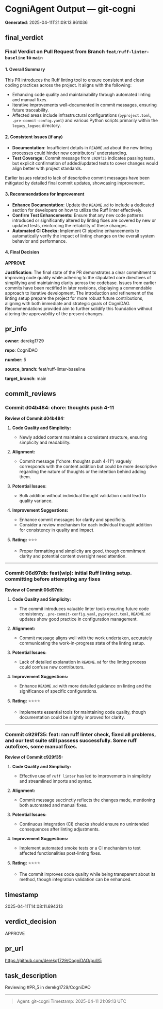 # CogniAgent Output — git-cogni

**Generated**: 2025-04-11T21:09:13.961036

## final_verdict
### Final Verdict on Pull Request from Branch `feat/ruff-linter-baseline` to `main`

#### 1. **Overall Summary**
This PR introduces the Ruff linting tool to ensure consistent and clean coding practices across the project. It aligns with the following:
- Enhancing code quality and maintainability through automated linting and manual fixes.
- Iterative improvements well-documented in commit messages, ensuring future traceability.
- Affected areas include infrastructural configurations (`pyproject.toml`, `.pre-commit-config.yaml`) and various Python scripts primarily within the `legacy_logseq` directory.

#### 2. **Consistent Issues (if any)**
- **Documentation:** Insufficient details in `README.md` about the new linting processes could hinder new contributors' understanding.
- **Test Coverage:** Commit message from `c929f35` indicates passing tests, but explicit confirmation of added/updated tests to cover changes would align better with project standards.

Earlier issues related to lack of descriptive commit messages have been mitigated by detailed final commit updates, showcasing improvement.

#### 3. **Recommendations for Improvement**
- **Enhance Documentation:** Update the `README.md` to include a dedicated section for developers on how to utilize the Ruff linter effectively.
- **Confirm Test Enhancements:** Ensure that any new code patterns introduced or significantly altered by linting fixes are covered by new or updated tests, reinforcing the reliability of these changes.
- **Automated CI Checks:** Implement CI pipeline enhancements to automatically verify the impact of linting changes on the overall system behavior and performance.

#### 4. **Final Decision**
**APPROVE**

**Justification:**
The final state of the PR demonstrates a clear commitment to improving code quality while adhering to the stipulated core directives of simplifying and maintaining clarity across the codebase. Issues from earlier commits have been rectified in later revisions, displaying a commendable approach to iterative development. The introduction and refinement of the linting setup prepare the project for more robust future contributions, aligning with both immediate and strategic goals of CogniDAO. Recommendations provided aim to further solidify this foundation without altering the approvability of the present changes.

## pr_info
**owner**:
derekg1729

**repo**:
CogniDAO

**number**:
5

**source_branch**:
feat/ruff-linter-baseline

**target_branch**:
main

## commit_reviews
### Commit d04b484: chore: thoughts push 4-11
**Review of Commit d04b484:**

1. **Code Quality and Simplicity:**
   - Newly added content maintains a consistent structure, ensuring simplicity and readability.

2. **Alignment:**
   - Commit message ("chore: thoughts push 4-11") vaguely corresponds with the content addition but could be more descriptive regarding the nature of thoughts or the intention behind adding them.

3. **Potential Issues:**
   - Bulk addition without individual thought validation could lead to quality variance.

4. **Improvement Suggestions:**
   - Enhance commit messages for clarity and specificity.
   - Consider a review mechanism for each individual thought addition for consistency in quality and impact.

5. **Rating:** ⭐⭐⭐
   - Proper formatting and simplicity are good, though commitment clarity and potential content oversight need attention.


---

### Commit 06d97db: feat(wip): initial Ruff linting setup. committing before attempting any fixes
**Review of Commit 06d97db:**

1. **Code Quality and Simplicity:**
   - The commit introduces valuable linter tools ensuring future code consistency. `.pre-commit-config.yaml`, `pyproject.toml`, `README.md` updates show good practice in configuration management.

2. **Alignment:**
   - Commit message aligns well with the work undertaken, accurately communicating the work-in-progress state of the linting setup.

3. **Potential Issues:**
   - Lack of detailed explanation in `README.md` for the linting process could confuse new contributors.

4. **Improvement Suggestions:**
   - Enhance `README.md` with more detailed guidance on linting and the significance of specific configurations.

5. **Rating:** ⭐⭐⭐⭐
   - Implements essential tools for maintaining code quality, though documentation could be slightly improved for clarity.


---

### Commit c929f35: feat: ran ruff linter check, fixed all problems, and our test suite still passess successfully. Some ruff autofixes, some manual fixes.
**Review of Commit c929f35:**

1. **Code Quality and Simplicity:**
   - Effective use of `ruff linter` has led to improvements in simplicity and streamlined imports and syntax. 

2. **Alignment:**
   - Commit message succinctly reflects the changes made, mentioning both automated and manual fixes.

3. **Potential Issues:**
   - Continuous integration (CI) checks should ensure no unintended consequences after linting adjustments.
   
4. **Improvement Suggestions:**
   - Implement automated smoke tests or a CI mechanism to test affected functionalities post-linting fixes.

5. **Rating:** ⭐⭐⭐⭐
   - The commit improves code quality while being transparent about its method, though integration validation can be enhanced.

## timestamp
2025-04-11T14:08:11.694313

## verdict_decision
APPROVE

## pr_url
https://github.com/derekg1729/CogniDAO/pull/5

## task_description
Reviewing #PR_5 in derekg1729/CogniDAO

---
> Agent: git-cogni
> Timestamp: 2025-04-11 21:09:13 UTC